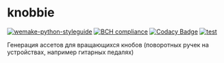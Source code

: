 # knobbie

[![wemake-python-styleguide](https://img.shields.io/badge/style-wemake-000000.svg)](https://github.com/wemake-services/wemake-python-styleguide)
[![BCH compliance](https://bettercodehub.com/edge/badge/atthealchemist/knobbie?branch=master)](https://bettercodehub.com/)
[![Codacy Badge](https://api.codacy.com/project/badge/Grade/6b3f09d6b96d43a1846cdf0cdd7f3fbe)](https://app.codacy.com/gh/atthealchemist/knobbie?utm_source=github.com&utm_medium=referral&utm_content=atthealchemist/knobbie&utm_campaign=Badge_Grade_Settings)
[![test](https://github.com/atthealchemist/knobbie/actions/workflows/app.yml/badge.svg)](https://github.com/atthealchemist/knobbie/actions/workflows/app.yml)

Генерация ассетов для вращающихся кнобов (поворотных ручек на устройствах, например гитарных педалях)
